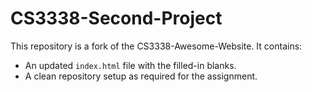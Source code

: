 # CS3338-Second-Project

This repository is a fork of the CS3338-Awesome-Website.
 It contains:
- An updated `index.html` file with the filled-in blanks.
- A clean repository setup as required for the assignment.
